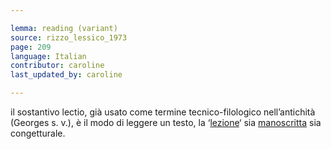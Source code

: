 ```yaml
---

lemma: reading (variant)
source: rizzo_lessico_1973
page: 209
language: Italian
contributor: caroline
last_updated_by: caroline

---
```


il sostantivo lectio, già usato come termine tecnico-filologico nell’antichità (Georges s. v.), è il modo di leggere un testo, la ‘[lezione](readingAct.html)‘ sia [manoscritta](manuscript.html) sia congetturale.
